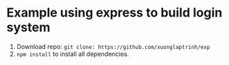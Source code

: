 Example using express to build login system
===

1. Download repo: `git clone: https://github.com/xuonglaptrinh/exp`
2. `npm install` to install all dependencies.
